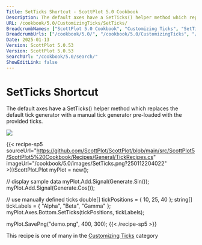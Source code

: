```yaml
---
Title: SetTicks Shortcut - ScottPlot 5.0 Cookbook
Description: The default axes have a SetTicks() helper method which replaces the default tick generator with a manual tick generator pre-loaded with the provided ticks.
URL: /cookbook/5.0/CustomizingTicks/SetTicks/
BreadcrumbNames: ["ScottPlot 5.0 Cookbook", "Customizing Ticks", "SetTicks Shortcut"]
BreadcrumbUrls: ["/cookbook/5.0/", "/cookbook/5.0/CustomizingTicks", "/cookbook/5.0/CustomizingTicks/SetTicks"]
Date: 2025-01-13
Version: ScottPlot 5.0.53
Version: ScottPlot 5.0.53
SearchUrl: "/cookbook/5.0/search/"
ShowEditLink: false
---
```



<div class='d-flex align-items-center mt-5'>
<h1 class='me-2 text-dark my-0 border-0'>SetTicks Shortcut</h1>
</div>

The default axes have a SetTicks() helper method which replaces the default tick generator with a manual tick generator pre-loaded with the provided ticks.

[![](/cookbook/5.0/images/SetTicks.png?250112204022)](/cookbook/5.0/images/SetTicks.png?250112204022)

{{< recipe-sp5 sourceUrl="https://github.com/ScottPlot/ScottPlot/blob/main/src/ScottPlot5/ScottPlot5%20Cookbook/Recipes/General/TickRecipes.cs" imageUrl="/cookbook/5.0/images/SetTicks.png?250112204022" >}}ScottPlot.Plot myPlot = new();

// display sample data
myPlot.Add.Signal(Generate.Sin());
myPlot.Add.Signal(Generate.Cos());

// use manually defined ticks
double[] tickPositions = { 10, 25, 40 };
string[] tickLabels = { "Alpha", "Beta", "Gamma" };
myPlot.Axes.Bottom.SetTicks(tickPositions, tickLabels);

myPlot.SavePng("demo.png", 400, 300);
{{< /recipe-sp5 >}}

<div class='my-5 text-center'>This recipe is one of many in the <a href='/cookbook/5.0/CustomizingTicks'>Customizing Ticks</a> category</div>


